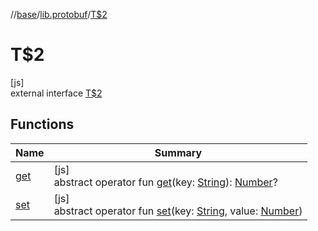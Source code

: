 //[base](../../../index.md)/[lib.protobuf](../index.md)/[T$2](index.md)

# T$2

[js]\
external interface [T$2](index.md)

## Functions

| Name | Summary |
|---|---|
| [get](get.md) | [js]<br>abstract operator fun [get](get.md)(key: [String](https://kotlinlang.org/api/latest/jvm/stdlib/kotlin/-string/index.html)): [Number](https://kotlinlang.org/api/latest/jvm/stdlib/kotlin/-number/index.html)? |
| [set](set.md) | [js]<br>abstract operator fun [set](set.md)(key: [String](https://kotlinlang.org/api/latest/jvm/stdlib/kotlin/-string/index.html), value: [Number](https://kotlinlang.org/api/latest/jvm/stdlib/kotlin/-number/index.html)) |
